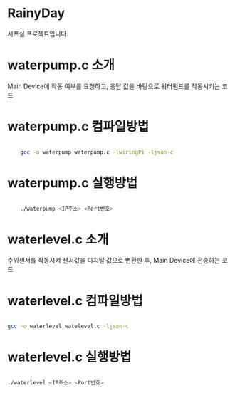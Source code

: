 # RainyDay
시프실 프로젝트입니다.

# waterpump.c 소개

Main Device에 작동 여부를 요청하고, 응답 값을 바탕으로 워터펌프를 작동시키는 코드

# waterpump.c 컴파일방법

``` sh

    gcc -o waterpump waterpump.c -lwiringPi -ljson-c

```

# waterpump.c 실행방법

``` sh

    ./waterpump <IP주소> <Port번호>

```

# waterlevel.c 소개

수위센서를 작동시켜 센서값을 디지털 값으로 변환한 후, Main Device에 전송하는 코드

# waterlevel.c 컴파일방법

``` sh

gcc -o waterlevel watelevel.c -ljson-c

```

# waterlevel.c 실행방법

``` sh

./waterlevel <IP주소> <Port번호>

```
